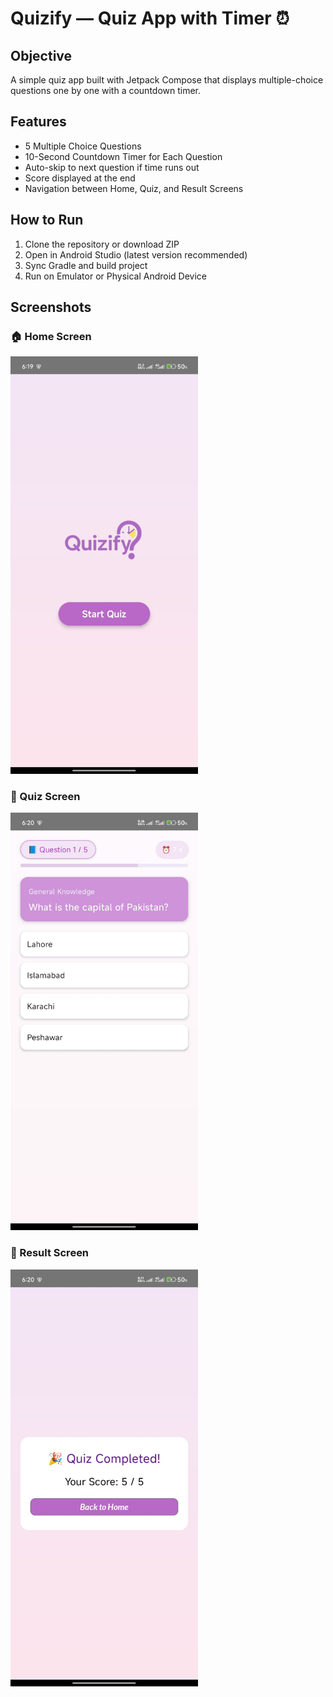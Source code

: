 # Quizify — Quiz App with Timer ⏰

## Objective
A simple quiz app built with Jetpack Compose that displays multiple-choice questions one by one with a countdown timer.

## Features
-  5 Multiple Choice Questions
-  10-Second Countdown Timer for Each Question
-  Auto-skip to next question if time runs out
-  Score displayed at the end
-  Navigation between Home, Quiz, and Result Screens

## How to Run
1. Clone the repository or download ZIP
2. Open in Android Studio (latest version recommended)
3. Sync Gradle and build project
4. Run on Emulator or Physical Android Device

## Screenshots

<h3>🏠 Home Screen</h3>  
<img src="screenshots/home.jpg" alt="Home Screen" width="300"/>

<h3>📝 Quiz Screen</h3>  
<img src="screenshots/quiz.jpg" alt="Quiz Screen" width="300"/>

<h3>🏁 Result Screen</h3>  
<img src="screenshots/result.jpg" alt="Result Screen" width="300"/>